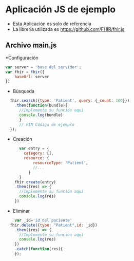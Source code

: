 # Aplicación JS de ejemplo

* Esta Aplicación es solo de referencia
* La libreria utilizada es https://github.com/FHIR/fhir.js

## Archivo main.js

*Configuración

``` js
var server = 'base del servidor';
var fhir = fhir({
    baseUrl: server
})
```

* Búsqueda

``` js
  fhir.search({type: 'Patient', query: {_count: 100}})
    .then(function(bundle){
      //Implemente su función aqui
      console.log(bundle)
      }
      // FIN Código de ejemplo
  });
```

* Creación

``` js
	  var entry = {
	    category: [],
	    resource: {
		    resourceType: 'Patient',
		    //...
		  }
	  }
    fhir.create(entry)
    .then((res) => {
      //Implemente su función aqui
      console.log(res)
    })
```

* Eliminar


``` js
	var _id='id del paciente'
  fhir.delete({type: "Patient",id: _id})
    .then((res) => {
      //Implemente su función aqui
      console.log(res)
    })
    .catch(function(res){
    });
```
